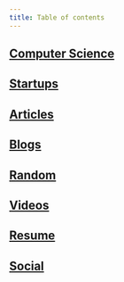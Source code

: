 ```yaml
---
title: Table of contents
---
```

## [Computer Science](computer-science.md)
## [Startups](startups.md)
## [Articles](articles.md)
## [Blogs](blogs.md)
## [Random](./random.md)
## [Videos](./videos.md)
## [Resume](./resume.md)
## [Social](./social.md)